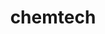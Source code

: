 ---
name: 'chemtech'
title: 'chemtech'
title_thai: 'ภาควิชาเคมีเทคนิค'
ig: 'https://www.instagram.com/chemtech.chula?utm_source=ig_web_button_share_sheet&igsh=ZDNlZDc0MzIxNw=='
fac: 'https://www.facebook.com/CTmember'
web: 'https://www.chemtech.sc.chula.ac.th'
head: '/cht4.png'
layout: '@/layouts/departLayout.astro'
images:
  - id: 1
    src: '/cht1.png'
    label: 'แล็บปฏิบัติการ '
    text: 'บรรยากาศการเรียนแล็บปฎิบัติการ เน้นระดมความคิด และฝึกปฎิบัติจริง'
  - id: 2
    src: '/cht2.png'
    label: 'มัชฉิมนิเทศ'
    text: 'กิจกรรมมัชฉิมนิเทศ เป็นการเชิญศิษย์เก่ามาเป็นวิทยากรอธิบายเกี่ยวกับการเตรียมตัวก่อนเข้าฝึกงานของนิสิต ภาควิชาเคมีเทคนิค ชั้นปีที่ 3'
  - id: 3
    src: '/cht3.png'
    label: 'พิธีไหว้ครู'
    text: 'พิธีไหว้ครูที่จัดขึ้นทุกปี เพื่อกระชับความสัมพันธ์ระหว่างอาจารย์และนิสิตในภาควิชา'
description: 'ภาควิชาเคมีเทคนิคเป็นภาควิชาแรกทางสาขาวิศวกรรมเคมีของประเทศไทย และได้รับการรับรองมาตรฐานคุณภาพการศึกษาจากสภาวิศวกร เพื่อสร้างวิศวกรเคมีหรือวิศวกรกระบวนการให้กับภาคอุตสาหกรรม มุ่งเน้นงานวิจัยด้านพลังงานเชื้อเพลิง พลังงานทดแทน  '
---